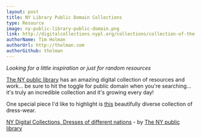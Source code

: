 ```yaml
---
layout: post
title: NY Library Public Domain Collections
type: Resource
image: ny-public-library-public-domain.png
link: http://digitalcollections.nypl.org/collections/collection-of-the-dresses-of-different-nations-antient-sic-and-modern
authorName: Tim Holman
authorUrl: http://tholman.com
authorGithub: tholman
---
```


_Looking for a little inspiration or just for random resources_

[The NY public library](http://digitalcollections.nypl.org) has an amazing digital collection of resources and work... be sure to hit the toggle for public domain when you're searching... it's truly an incredible collection and it's growing every day!

One special piece I'd like to highlight is [this](http://digitalcollections.nypl.org/collections/collection-of-the-dresses-of-different-nations-antient-sic-and-modern) beautifully diverse collection of dress-wear.


[NY Digital Collections, Dresses of different nations](http://digitalcollections.nypl.org/collections/collection-of-the-dresses-of-different-nations-antient-sic-and-modern) - by [The NY public library](http://digitalcollections.nypl.org)
